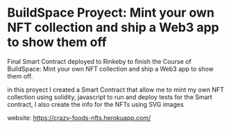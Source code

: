 # BuildSpace Proyect: Mint your own NFT collection and ship a Web3 app to show them off

Final Smart Contract deployed to Rinkeby to finish the Course of BuildSpace: Mint your own NFT collection and ship a Web3 app to show them off.

in this proyect I created a Smart Contract that allow me to mint my own NFT collection using solidity, javascript to run and deploy tests for the Smart contract, I also create the info for the NFTs using SVG images

website: https://crazy-foods-nfts.herokuapp.com/


